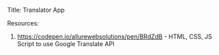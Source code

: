Title: Translator App


Resources:
1. https://codepen.io/allurewebsolutions/pen/BRdZdB - HTML, CSS, JS Script to use Google Translate API
